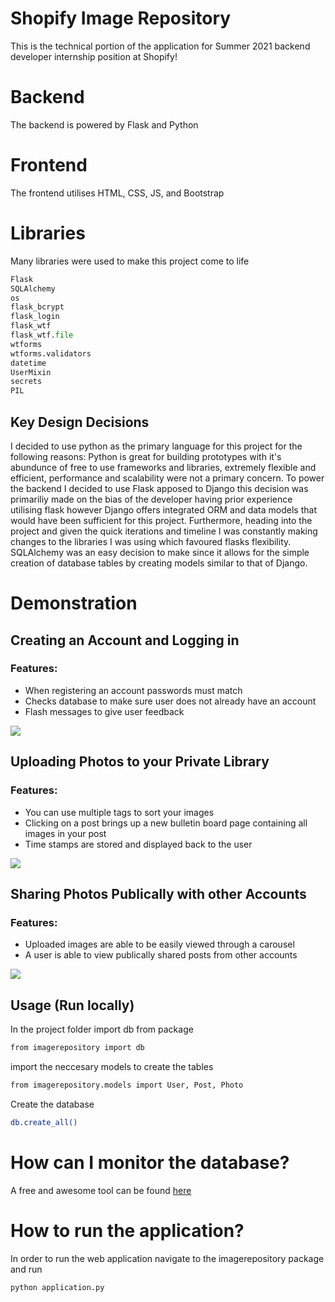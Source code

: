 # Shopify Image Repository
This is the technical portion of the application for Summer 2021 backend developer internship position at Shopify!

# Backend
The backend is powered by Flask and Python

# Frontend
The frontend utilises HTML, CSS, JS, and Bootstrap

# Libraries
Many libraries were used to make this project come to life

```python
Flask
SQLAlchemy
os
flask_bcrypt
flask_login
flask_wtf
flask_wtf.file
wtforms
wtforms.validators
datetime
UserMixin
secrets
PIL
```

## Key Design Decisions

I decided to use python as the primary language for this project for the following reasons: Python is great for building prototypes with it's abundunce of free to use frameworks and libraries, extremely flexible and efficient, performance and scalability were not a primary concern. To power the backend I decided to use Flask apposed to Django this decision was primariliy made on the bias of the developer having prior experience utilising flask however Django offers integrated ORM and data models that would have been sufficient for this project. Furthermore, heading into the project and given the quick iterations and timeline I was constantly making changes to the libraries I was using which favoured flasks flexibility. SQLAlchemy was an easy decision to make since it allows for the simple creation of database tables by creating models similar to that of Django.

# Demonstration

## Creating an Account and Logging in

### Features:

* When registering an account passwords must match
* Checks database to make sure user does not already have an account
* Flash messages to give user feedback

![](./Markdown/CreateAccountLogin.gif)

## Uploading Photos to your Private Library

### Features:

* You can use multiple tags to sort your images
* Clicking on a post brings up a new bulletin board page containing all images in your post
* Time stamps are stored and displayed back to the user

![](./Markdown/PostAndViewPrivate.gif)

## Sharing Photos Publically with other Accounts

### Features:

* Uploaded images are able to be easily viewed through a carousel
* A user is able to view publically shared posts from other accounts

![](./Markdown/SharePosts.gif)

## Usage (Run locally)


In the project folder import db from package

```bash
from imagerepository import db
```

import the neccesary models to create the tables

```bash
from imagerepository.models import User, Post, Photo
```

Create the database

```bash
db.create_all()
```

# How can I monitor the database?
A free and awesome tool can be found [here](https://sqlitebrowser.org/)


# How to run the application?
In order to run the web application navigate to the imagerepository package and run

```bash
python application.py
```


